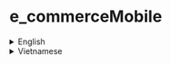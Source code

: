 # e_commerceMobile
<details>
    <summary>English</summary>

## Table of Contents
- [Introduction](#introduction)
- [Technologies](#technologies)
- [Project Setup](#project-setup)
- [Usage](#usage)
- [Configuration](#configuration)
- [Commands](#commands)
- [Testing](#testing)
- [Deployment](#deployment)
- [Contributing](#contributing)
- [License](#license)
- [Contact](#contact)

## Introduction
This project is an e-commerce mobile application built with a modern tech stack to ensure scalability, performance, and maintainability. It combines powerful frontend and backend technologies to deliver a seamless user experience and efficient management of data and resources.

## Technologies
### Frontend:
- **Next.js** (a React.js framework used for server-side rendering, static site generation, and API routes)
- **Apollo Client** (for managing GraphQL data on the frontend, simplifies API interaction)
- **TypeScript** (ensures type safety across the frontend and backend, reducing runtime errors)
- **Jest and React Testing Library** (for unit tests, component tests, and end-to-end testing of frontend components)

### Backend:
- **Node.js** (runtime environment for running backend APIs, using Express.js, Koa.js, or Next.js API routes)
- **GraphQL** (facilitates efficient communication between frontend and backend with flexible querying)
- **MongoDB** (NoSQL database, chosen for flexibility and scalability in storing e-commerce data)
- **Redis** (used for caching and handling asynchronous tasks, reducing database load and improving performance)
- **JWT (JSON Web Token)** (for secure user authentication and authorization)
- **Nodemailer** (for sending emails from the backend, such as order confirmations)
- **Mongoose** (ORM for MongoDB, provides a schema-based solution to interact with MongoDB)
- **Bcrypt.js** (for securely hashing passwords)

### DevOps & Deployment:
- **Docker** (for containerizing the application, including services like Redis and MongoDB, ensuring consistent environments across development and production)
- **Kubernetes** (used for container orchestration, especially when scaling the application across multiple nodes)
- **Nginx** (reverse proxy and load balancer to distribute traffic effectively)

### CI/CD:
- **GitHub Actions** or **GitLab CI** (automates the build, testing, and deployment process, ensuring a seamless delivery pipeline)

## Project Setup
### Installation
Follow these steps to get the project up and running on your local machine.

1. **Clone the repository**:
    ```sh
    git clone https://github.com/zohanubis/e_commerceMobile.git
    cd e_commerceMobile
    ```

2. **Install dependencies using pnpm**:
    ```sh
    pnpm install
    ```

3. **Set up environment variables**:
    - Create a `.env` file in the root directory and add the necessary environment variables (see [Configuration](#configuration)).

4. **Start Docker containers for MongoDB and Redis**:
    ```sh
    docker-compose up -d
    ```

## Usage
### Running the project locally
1. **Start the development server**:
    ```sh
    pnpm dev
    ```

2. **Open your browser** and navigate to `http://localhost:3000` to view the application.

### Running the backend server
1. **Start the backend server**:
    ```sh
    pnpm start:server
    ```

### Running in Development Mode with Docker
- If you want to run the application in development mode with Docker, use the following command:
    ```sh
    docker-compose up --build
    ```

## Configuration
Create a `.env` file in the root directory and add the following environment variables:

```env
MONGODB_URI=mongodb://localhost:27017/yourdbname
REDIS_URL=redis://localhost:6379
JWT_SECRET=your_jwt_secret
EMAIL_HOST=smtp.your-email-provider.com
EMAIL_PORT=587
EMAIL_USER=your-email@example.com
EMAIL_PASS=your-email-password
```

## Commands
- Run the development server:
    ```sh
    pnpm dev
    ```
- Build the project:
    ```sh
    pnpm build
    ```
- Start the application:
    ```sh
    pnpm start
    ```

## Testing
Run tests with Jest and React Testing Library:
```sh
pnpm test
```

## Deployment
### Using Docker
1. Build Docker images:
    ```sh
    docker-compose build
    ```
2. Start Docker containers:
    ```sh
    docker-compose up -d
    ```

### Using Kubernetes
1. Apply Kubernetes configurations:
    ```sh
    kubectl apply -f k8s/
    ```

## Contributing
1. Fork the repository.
2. Create a new branch:
    ```sh
    git checkout -b feature/your-feature
    ```
3. Make your changes and commit them:
    ```sh
    git commit -m "Add your feature"
    ```
4. Push to the branch:
    ```sh
    git push origin feature/your-feature
    ```
5. Create a pull request.

## License
This project is licensed under the MIT License. For more details, please refer to the LICENSE file.

## Contact
For any inquiries, please contact the project maintainer at [zohanubis](mailto:phdh141003@gmail.com).

</details>

<details>
    <summary>Vietnamese</summary>
    
## Mục lục
- [Giới thiệu](#giới-thiệu)
- [Công nghệ](#công-nghệ)
- [Cài đặt dự án](#cài-đặt-dự-án)
- [Sử dụng](#sử-dụng)
- [Cấu hình](#cấu-hình)
- [Lệnh](#lệnh)
- [Kiểm thử](#kiểm-thử)
- [Triển khai](#triển-khai)
- [Đóng góp](#đóng-góp)
- [Giấy phép](#giấy-phép)
- [Liên hệ](#liên-hệ)

## Giới thiệu
Dự án này là một ứng dụng thương mại điện tử di động được xây dựng với một stack công nghệ hiện đại để đảm bảo khả năng mở rộng, hiệu suất và khả năng bảo trì. Nó kết hợp các công nghệ frontend và backend mạnh mẽ để mang đến trải nghiệm người dùng mượt mà và quản lý dữ liệu, tài nguyên hiệu quả.

## Công nghệ
### Frontend:
- **Next.js** (framework của React.js, được sử dụng cho server-side rendering, static site generation, và API routes)

- **Apollo Client** (quản lý dữ liệu GraphQL phía frontend, đơn giản hóa việc tương tác với API)
- **TypeScript** (đảm bảo tính an toàn kiểu dữ liệu trên cả frontend và backend, giảm thiểu lỗi tại thời gian chạy)
- **Jest và React Testing Library** (dùng để kiểm tra đơn vị, kiểm tra các component, và kiểm tra end-to-end các component frontend)

### Backend:
- **Node.js** (môi trường chạy cho backend APIs, sử dụng Express.js, Koa.js, hoặc Next.js API routes)
- **GraphQL** (giúp giao tiếp hiệu quả giữa frontend và backend với khả năng truy vấn linh hoạt)
- **MongoDB** (Cơ sở dữ liệu NoSQL, được chọn vì tính linh hoạt và khả năng mở rộng trong việc lưu trữ dữ liệu thương mại điện tử)
- **Redis** (dùng để cache và xử lý các tác vụ bất đồng bộ, giảm tải cho cơ sở dữ liệu và cải thiện hiệu suất)
- **JWT (JSON Web Token)** (đảm bảo xác thực và ủy quyền người dùng an toàn)
- **Nodemailer** (gửi email từ backend, chẳng hạn như xác nhận đơn hàng)
- **Mongoose** (ORM cho MongoDB, cung cấp giải pháp schema-based để tương tác với MongoDB)
- **Bcrypt.js** (mã hóa mật khẩu an toàn)

### DevOps & Triển khai:
- **Docker** (container hóa ứng dụng, bao gồm các dịch vụ như Redis và MongoDB, đảm bảo môi trường đồng nhất giữa phát triển và sản xuất)
- **Kubernetes** (dùng cho orchestration container, đặc biệt khi mở rộng ứng dụng trên nhiều nút)
- **Nginx** (reverse proxy và cân bằng tải để phân phối lưu lượng hiệu quả)

### CI/CD:
- **GitHub Actions** hoặc **GitLab CI** (tự động hóa quy trình build, kiểm tra và triển khai, đảm bảo pipeline giao hàng mượt mà)

## Cài đặt dự án
### Cài đặt
Làm theo các bước sau để cài đặt và chạy dự án trên máy tính của bạn.

1. **Clone repository**:
    ```sh
    git clone https://github.com/zohanubis/e_commerceMobile.git
    cd e_commerceMobile
    ```

2. **Cài đặt dependencies bằng pnpm**:
    ```sh
    pnpm install
    ```

3. **Cấu hình các biến môi trường**:
    - Tạo một tệp `.env` trong thư mục gốc và thêm các biến môi trường cần thiết (xem [Cấu hình](#cấu-hình)).

4. **Khởi động Docker containers cho MongoDB và Redis**:
    ```sh
    docker-compose up -d
    ```

## Sử dụng
### Chạy dự án tại local
1. **Khởi động server phát triển**:
    ```sh
    pnpm dev
    ```

2. **Mở trình duyệt** và truy cập `http://localhost:3000` để xem ứng dụng.

### Chạy server backend
1. **Khởi động server backend**:
    ```sh
    pnpm start:server
    ```

### Chạy trong chế độ phát triển với Docker
- Nếu bạn muốn chạy ứng dụng trong chế độ phát triển với Docker, dùng lệnh sau:
    ```sh
    docker-compose up --build
    ```

## Cấu hình
Tạo tệp `.env` trong thư mục gốc và thêm các biến môi trường sau:

```env
MONGODB_URI=mongodb://localhost:27017/yourdbname
REDIS_URL=redis://localhost:6379
JWT_SECRET=your_jwt_secret
EMAIL_HOST=smtp.your-email-provider.com
EMAIL_PORT=587
EMAIL_USER=your-email@example.com
EMAIL_PASS=your-email-password
```
## Lệnh
Chạy server phát triển:
```sh
    pnpm dev
```
Build dự án:
```sh
    pnpm build
```
Khởi động ứng dụng:
```sh
    pnpm start
```

## Kiểm thử
Chạy các bài kiểm thử với Jest và React Testing Library:
```sh
    pnpm test
```
## Triển khai
### Sử dụng Docker
1. Build Docker images:
    ```sh
    docker-compose build
    ```
2. Khởi động Docker containers:
    ```sh
    docker-compose up -d
    ```

### Sử dụng Kubernetes
1. Áp dụng cấu hình Kubernetes:
    ```sh
    kubectl apply -f k8s/
    ```
## Đóng gói

1. Fork repository.
2. Tạo nhánh mới:
    ```sh
    git checkout -b feature/your-feature
    ```
3. Thực hiện thay đổi và commit chúng:
    ```sh
    git commit -m "Add your feature"
    ```
4. Push lên nhánh:
    ```sh
    git push origin feature/your-feature
    ```
5. Tạo pull request.

## Giấy phép
Dự án này được cấp phép theo giấy phép MIT. Để biết thêm chi tiết, vui lòng tham khảo tệp LICENSE.

## Liên hệ
Mọi thắc mắc xin vui lòng liên hệ với người quản lý dự án qua email [zohanubis](mailto:phdh141003@gmail.com).

</details>
